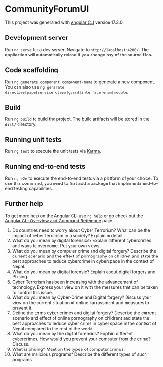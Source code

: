 # CommunityForumUI

This project was generated with [Angular CLI](https://github.com/angular/angular-cli) version 17.3.0.

## Development server

Run `ng serve` for a dev server. Navigate to `http://localhost:4200/`. The application will automatically reload if you change any of the source files.

## Code scaffolding

Run `ng generate component component-name` to generate a new component. You can also use `ng generate directive|pipe|service|class|guard|interface|enum|module`.

## Build

Run `ng build` to build the project. The build artifacts will be stored in the `dist/` directory.

## Running unit tests

Run `ng test` to execute the unit tests via [Karma](https://karma-runner.github.io).

## Running end-to-end tests

Run `ng e2e` to execute the end-to-end tests via a platform of your choice. To use this command, you need to first add a package that implements end-to-end testing capabilities.

## Further help

To get more help on the Angular CLI use `ng help` or go check out the [Angular CLI Overview and Command Reference](https://angular.io/cli) page.


1. Do countries need to worry about Cyber Terrorism? What can be the impact of cyber terrorism in  a society? Explain in detail.
2. What do you mean by digital forensics? Explain different cybercrimes and ways to overcome. Put your own views.
3. What do you mean by computer crime and digital forgery? Describe the current scenario and the effect of pornography on children and state the best approaches to reduce cybercrime in cyberspace in the context of Nepal.
4. What do  you mean by digital forensic? Explain about digital forgery and Phising.
5. Cyber Terrorism has been increasing with the advancement of technology. Express your view on it with the measures that can be taken to control this issue.
6. What do you mean by Cyber-Crime and Digital forgery? Discuss your view on the current situation of online harrassment and measures to prevent it.
7. Define the terms cyber crimes and digital forgery? Describe the current scenario and effect of online pornography on childrent and state the best approaches to reduce cyber crime in cyber space in the context of Nepal compared to the rest of the world.
8. What do you mean by the digital forensics? Explain different cybercrimes. How would you prevent your computer from the crime? Discuss.
9. What is phising? Mention the types of computer crimes.
10. What are malicious programs? Describe the different types of such programs
